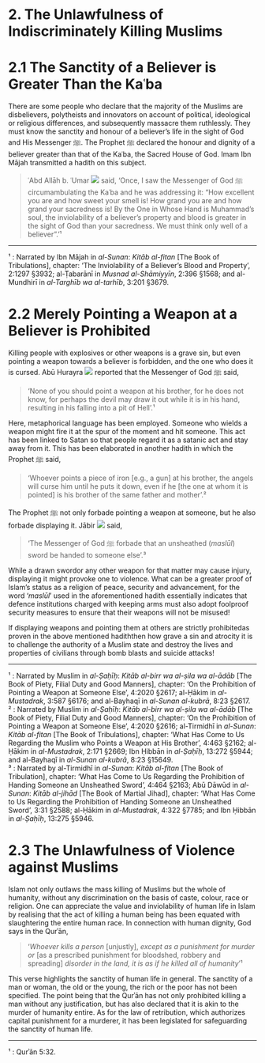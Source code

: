# 2. The Unlawfulness of Indiscriminately Killing Muslims

# 2.1 The Sanctity of a Believer is Greater Than the Kaʿba

There are some people who declare that the majority of the
Muslims are disbelievers, polytheists and innovators on account
of political, ideological or religious differences, and subsequently
massacre them ruthlessly. They must know the sanctity and honour
of a believer’s life in the sight of God and His Messenger ﷺ. The
Prophet ﷺ declared the honour and dignity of a believer greater
than that of the Kaʿba, the Sacred House of God. Imam Ibn Mājah
transmitted a hadith on this subject.

> ʿAbd Allāh b. ʿUmar ![](http://fonts.qurancomplex.gov.sa/wp-content/uploads/2010/07/107.jpg) said, ‘Once, I saw the Messenger
of God ﷺ circumambulating the Kaʿba and he was
addressing it: “How excellent you are and how sweet
your smell is! How grand you are and how grand your
sacredness is! By the One in Whose Hand is Muhammad’s
soul, the inviolability of a believer’s property and blood
is greater in the sight of God than your sacredness. We
must think only well of a believer”.’¹

--------

¹ : Narrated by Ibn Mājah in *al-Sunan*: *Kitāb al-fitan* [The Book of Tribulations], chapter: ‘The Inviolability of a Believer’s Blood and Property’, 2:1297 §3932; al-Ṭabarānī in *Musnad al-Shāmiyyīn*, 2:396 §1568; and al-Mundhirī in *al-Targhīb wa al-tarhīb*, 3:201 §3679.

# 2.2 Merely Pointing a Weapon at a Believer is Prohibited

Killing people with explosives or other weapons is a grave sin,
but even pointing a weapon towards a believer is forbidden, and
the one who does it is cursed. Abū Hurayra ![](http://fonts.qurancomplex.gov.sa/wp-content/uploads/2010/07/104.jpg) reported that the
Messenger of God ﷺ said,

> ‘None of you should point a weapon at his brother, for
he does not know, for perhaps the devil may draw it out
while it is in his hand, resulting in his falling into a pit
of Hell’.¹

Here, metaphorical language has been employed. Someone who
wields a weapon might fire it at the spur of the moment and hit
someone. This act has been linked to Satan so that people regard
it as a satanic act and stay away from it. This has been elaborated
in another hadith in which the Prophet ﷺ said,

> ‘Whoever points a piece of iron [e.g., a gun] at his brother,
the angels will curse him until he puts it down, even if he
[the one at whom it is pointed] is his brother of the same
father and mother’.²

The Prophet ﷺ not only forbade pointing a weapon at someone,
but he also forbade displaying it. Jābir ![](http://fonts.qurancomplex.gov.sa/wp-content/uploads/2010/07/104.jpg) said,

> ‘The Messenger of God ﷺ forbade that an unsheathed (*maslūl*)
sword be handed to someone else’.³

While a drawn swordor any other weapon for that matter
may cause injury, displaying it might provoke one to violence.
What can be a greater proof of Islam’s status as a religion of
peace, security and advancement, for the word ‘*maslūl*’ used
in the aforementioned hadith essentially indicates that defence
institutions charged with keeping arms must also adopt foolproof
security measures to ensure that their weapons will not be misused!

If displaying weapons and pointing them at others are strictly
prohibitedas proven in the above mentioned hadiththen how
grave a sin and atrocity it is to challenge the authority of a Muslim
state and destroy the lives and properties of civilians through
bomb blasts and suicide attacks!

--------

¹ : Narrated by Muslim in *al-Ṣaḥīḥ*: *Kitāb al-birr wa al-ṣila wa al-ādāb* [The
Book of Piety, Filial Duty and Good Manners], chapter: ‘On the Prohibition of
Pointing a Weapon at Someone Else’, 4:2020 §2617; al-Ḥākim in *al-Mustadrak*,
3:587 §6176; and al-Bayhaqī in *al-Sunan al-kubrā*, 8:23 §2617.                
² : Narrated by Muslim in *al-Ṣaḥīḥ*: *Kitāb al-birr wa al-ṣila wa al-ādāb* [The
Book of Piety, Filial Duty and Good Manners], chapter: ‘On the Prohibition of
Pointing a Weapon at Someone Else’, 4:2020 §2616; al-Tirmidhī in *al-Sunan*:
*Kitāb al-fitan* [The Book of Tribulations], chapter: ‘What Has Come to Us
Regarding the Muslim who Points a Weapon at His Brother’, 4:463 §2162; al-Ḥākim in *al-Mustadrak*, 2:171 §2669; Ibn Ḥibbān in *al-Ṣaḥīḥ*, 13:272 §5944;
and al-Bayhaqī in *al-Sunan al-kubrā*, 8:23 §15649.        
³ : Narrated by al-Tirmidhī in *al-Sunan*: *Kitāb al-fitan* [The Book of Tribulation],
chapter: ‘What Has Come to Us Regarding the Prohibition of Handing Someone
an Unsheathed Sword’, 4:464 §2163; Abū Dāwūd in *al-Sunan*: *Kitāb al-jihād*
[The Book of Martial Jihad], chapter: ‘What Has Come to Us Regarding the
Prohibition of Handing Someone an Unsheathed Sword’, 3:31 §2588; al-Ḥākim
in *al-Mustadrak*, 4:322 §7785; and Ibn Ḥibbān in *al-Ṣaḥīḥ*, 13:275 §5946.

# 2.3 The Unlawfulness of Violence against Muslims 

Islam not only outlaws the mass killing of Muslims but the whole of
humanity, without any discrimination on the basis of caste, colour,
race or religion. One can appreciate the value and inviolability of
human life in Islam by realising that the act of killing a human
being has been equated with slaughtering the entire human race.
In connection with human dignity, God says in the Qurʾān, 

> ‘*Whoever kills a person* [unjustly], *except as a punishment
for murder or* [as a prescribed punishment for bloodshed,
robbery and spreading] *disorder in the land, it is as if he
killed all of humanity*’¹

This verse highlights the sanctity of human life in general. The
sanctity of a man or woman, the old or the young, the rich or the
poor has not been specified. The point being that the Qurʾān has
not only prohibited killing a man without any justification, but
has also declared that it is akin to the murder of humanity entire.
As for the law of retribution, which authorizes capital punishment
for a murderer, it has been legislated for safeguarding the sanctity
of human life.


--------

¹ : Qurʾān 5:32.
